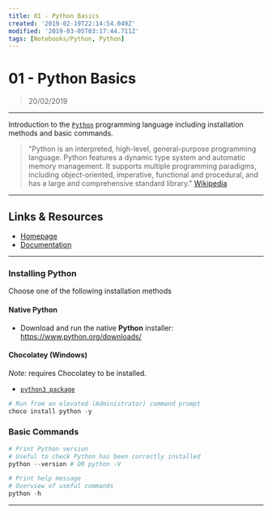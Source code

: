 ```yaml
---
title: 01 - Python Basics
created: '2019-02-19T22:14:54.049Z'
modified: '2019-03-05T03:17:44.711Z'
tags: [Notebooks/Python, Python]
---
```


# 01 - Python Basics

> 20/02/2019

----

Introduction to the [`Python`](https://www.python.org/) programming language including installation methods and basic commands.

> "Python is an interpreted, high-level, general-purpose programming language. Python features a dynamic type system and automatic memory management. It supports multiple programming paradigms, including object-oriented, imperative, functional and procedural, and has a large and comprehensive standard library." 
[Wikipedia](https://en.wikipedia.org/wiki/Python_(programming_language))

----

## Links & Resources

* [Homepage](https://www.python.org/)
* [Documentation](https://www.python.org/doc/)

----

### Installing Python

Choose one of the following installation methods

#### Native Python

* Download and run the native **Python** installer: 
  https://www.python.org/downloads/

#### Chocolatey (Windows)
*Note:* requires Chocolatey to be installed.
  * [`python3 package`](https://chocolatey.org/packages/python)
  ```powershell
  # Run from an elevated (Administrator) command prompt
  choco install python -y
  ```

### Basic Commands

```powershell
# Print Python version
# Useful to check Python has been correctly installed
python --version # OR python -V

# Print help message 
# Overview of useful commands
python -h
```

----
